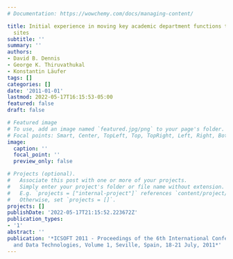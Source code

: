 ```yaml
---
# Documentation: https://wowchemy.com/docs/managing-content/

title: Initial experience in moving key academic department functions to social networking
  sites
subtitle: ''
summary: ''
authors:
- David B. Dennis
- George K. Thiruvathukal
- Konstantin Läufer
tags: []
categories: []
date: '2011-01-01'
lastmod: 2022-05-17T16:15:53-05:00
featured: false
draft: false

# Featured image
# To use, add an image named `featured.jpg/png` to your page's folder.
# Focal points: Smart, Center, TopLeft, Top, TopRight, Left, Right, BottomLeft, Bottom, BottomRight.
image:
  caption: ''
  focal_point: ''
  preview_only: false

# Projects (optional).
#   Associate this post with one or more of your projects.
#   Simply enter your project's folder or file name without extension.
#   E.g. `projects = ["internal-project"]` references `content/project/deep-learning/index.md`.
#   Otherwise, set `projects = []`.
projects: []
publishDate: '2022-05-17T21:15:52.223672Z'
publication_types:
- '1'
abstract: ''
publication: '*ICSOFT 2011 - Proceedings of the 6th International Conference on Software
  and Data Technologies, Volume 1, Seville, Spain, 18-21 July, 2011*'
---
```

